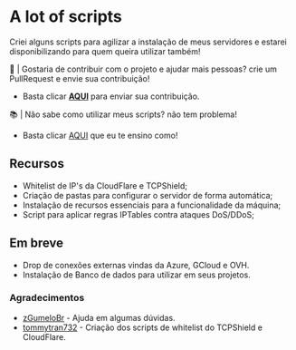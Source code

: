 # A lot of scripts

Criei alguns scripts para agilizar a instalação de meus servidores e estarei disponibilizando para quem queira utilizar também!

🤝 | Gostaria de contribuir com o projeto e ajudar mais pessoas? crie um PullRequest e envie sua contribuição!

- Basta clicar **[AQUI](https://github.com/unbeproducoes/automatizations/pulls)** para enviar sua contribuição.

📚 | Não sabe como utilizar meus scripts? não tem problema!

- Basta clicar [AQUI]() que eu te ensino como!

## Recursos

- Whitelist de IP's da CloudFlare e TCPShield;
- Criação de pastas para configurar o servidor de forma automática;
- Instalação de recursos essenciais para a funcionalidade da máquina;
- Script para aplicar regras IPTables contra ataques DoS/DDoS;

## Em breve

- Drop de conexões externas vindas da Azure, GCloud e OVH.
- Instalação de Banco de dados para utilizar em seus projetos.

### Agradecimentos

- [zGumeloBr](https://github.com/zGumeloBr) - Ajuda em algumas dúvidas.
- [tommytran732](https://github.com/tommytran732) - Criação dos scripts de whitelist do TCPShield e CloudFlare.
